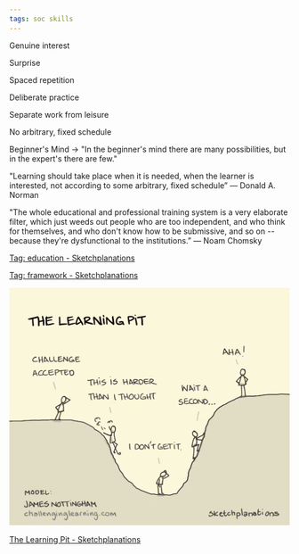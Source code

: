 ```yaml
---
tags: soc skills
---
```


Genuine interest 

Surprise 

Spaced repetition

Deliberate practice

Separate work from leisure

No arbitrary, fixed schedule

Beginner's Mind -> "In the beginner's mind there are many possibilities, but in the expert's there are few."

"Learning should take place when it is needed, when the learner is interested, not according to some arbitrary, fixed schedule”
― Donald A. Norman

"The whole educational and professional training system is a very elaborate filter, which just weeds out people who are too independent, and who think for themselves, and who don't know how to be submissive, and so on -- because they're dysfunctional to the institutions.”
― Noam Chomsky


[Tag: education - Sketchplanations](https://sketchplanations.com/tags/education)

[Tag: framework - Sketchplanations](https://sketchplanations.com/tags/framework)

![](/assets/static/img/learning-pit.png)

[The Learning Pit - Sketchplanations](https://sketchplanations.com/the-learning-pit)

